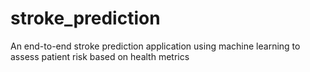 # stroke_prediction
An end-to-end stroke prediction application using machine learning to assess patient risk based on health metrics
